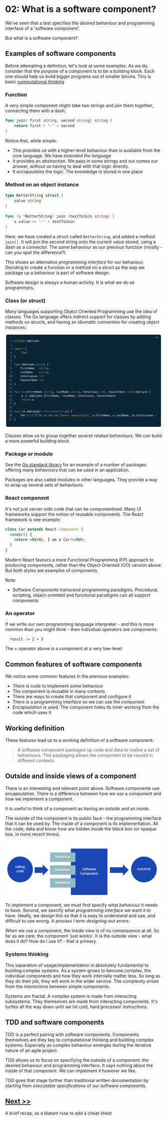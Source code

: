 # 02: What is a software component?

We've seen that a test specifies the desired behaviour and programming interface of a 'software component'.

But what is a software component?

## Examples of software components

Before attempting a definition, let's look at some examples. As we do, consider that the _purpose_ of a component is to be a building block. Each one should help us build bigger programs out of smaller blocks. This is basic [computational thinking](https://www.bbc.co.uk/bitesize/topics/z7tp34j)

### Function

A very simple component might take two strings and join them together, connecting them with a dash:

```go
func join( first string, second string) string {
    return first + "-" + second
}
```

Notice that, while simple:

- This provides us with a higher-level behaviour than is available from the core language. We have _extended the language_
- It provides an _abstraction_. We pass in some strings and out comes our answer, without us having to deal with that logic directly.
- It _encapsulates_ the logic. The knowledge is stored in one place

### Method on an object instance

```go
type BetterString struct {
	value string
}

func (s *BetterString) join (textToJoin string) {
    s.value += "-" + textToJoin
}
```

Here, we have created a struct called `BetterString`, and added a method `join()`. It will join the second string onto the current value stored, using a dash as a connector. The same behaviour as our previous function (mostly - can you spot the difference?)

This shows an alternative _programming interface_ for our behaviour. Deciding to create a function or a method on a struct as the way we package up a behaviour is part of software design.

Software design is always a human activity. It is what we do as programmers.

### Class (or struct)

Many languages supporting Object Oriented Programming use the idea of classes. The Go language offers indirect support for classes by adding methods on structs, and having an idiomatic convention for creating object instances:

![Example of a class equivalent in Go](images/employee-class-go.png)

Classes allow us to group together _several related behaviours_. We can build a more powerful building block.

### Package or module

See the [Go standard library](https://pkg.go.dev/std) for an example of a number of packages offering many behaviours that can be used in an application.

Packages are also called modules in other languages. They provide a way to wrap up several sets of behaviours.

### React component

It's not just server-side code that can be componentised. Many UI frameworks support the notion of reusable components. The React framework is one example:

```jsx
class Car extends React.Component {
  render() {
    return <h2>Hi, I am a Car!</h2>;
  }
}
```

Modern React favours a more Functional Programming (FP) approach to producing components, rather than the Object Oriented (OO) version above. But both styles are examples of components.

Note:

- Software Components transcend programming paradigms. Procedural, scripting, object-oriented and functional paradigms can all support components

### An operator

If we write our own programming language interpreter - and this is more common than you might think - then individual _operators_ are components:

```
  result := 2 + 3
```

The + operator above is a component at a very low-level.

## Common features of software components

We notice some common features in the previous examples:

- There is code to implement some behaviour
- The component is reusable in many contexts
- There are ways to create that component and configure it
- There is a programming interface so we can use the component
- _Encapsulation_ is used. The component hides its inner working from the code which uses it

## Working definition

These features lead us to a working definition of a software component:

> A software component packages up code and data to realise a set of behaviours. This packaging allows the component to be reused in different contexts

## Outside and inside views of a component

There is an interesting and relevant point above. Software components use encapsulation. There is a difference between how we _use_ a component and how we _implement_ a component.

It is useful to think of a component as having an _outside_ and an _inside_.

The outside of the component is its public face - the programming interface that it can be used by. The inside of a component is its implementation. All the code, data and know-how are hidden inside the _black box_ (or opaque box, in more recent times).

![Outside and inside views of a component](../chapter01/images/outside-inside-view.png)

To implement a component, we must first specify what _behaviour_ it needs to have. Second, we specify what _programming interface_ we want it to have. Ideally, we design this so that it is easy to understand and use, and difficult to use wrong. A process I term _designing-out errors_.

When we use a component, the inside view is of no consequence at all. So far as we care, the component 'just works'. It is the outside view - what does it do? How do I use it? - that is primary.

### Systems thinking

This separation of usage/implementation is absolutely fundamental to building complex systems. As a system grows to become complex, the individual components and how they work internally matter less. So long as they do their job, they will work in the wider service. The complexity arises from the _interactions_ between simple components.

Systems are fractal. A complex system is made from interacting subsystems. They themselves are made from interacting components. It's turtles all the way down until we hit cold, hard processor instructions.

## TDD and software components

TDD is a perfect pairing with software components. Components themselves are they key to computational thinking and building complex systems. Especially as complex behaviour emerges during the iterative nature of an agile project.

TDD allows us to focus on specifying the outside of a component: the desired behaviour and programming interface. It says nothing about the inside of that component. We can implement it however we like.

TDD goes that stage further than traditional written documentation by starting from _executable specifications_ of our software components.

## [Next >>](/chapter03/chapter03.md)

A brief recap, as a blatant ruse to add a cheat sheet

